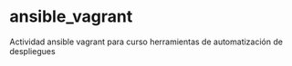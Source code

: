 # ansible_vagrant
Actividad ansible vagrant para curso herramientas de automatización de despliegues

